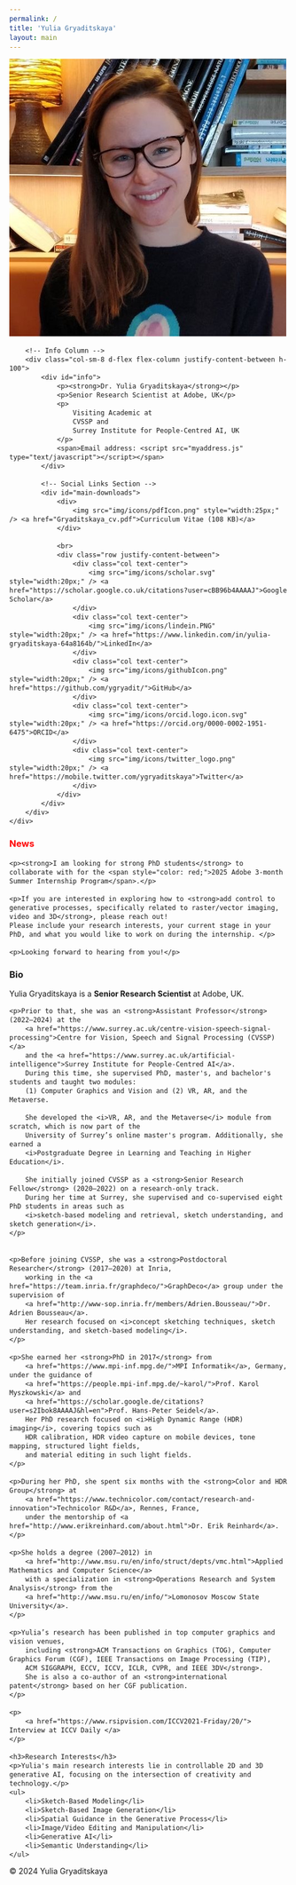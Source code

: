 ```yaml
---
permalink: /
title: 'Yulia Gryaditskaya'
layout: main
---
```


<section id="about" class="container">
    <div class="row align-items-center">
        <!-- Image Column -->
        <div class="col-sm-3 d-flex justify-content-center">
            <img id="photo" src="Me_new.jpg" alt="Yulia Gryaditskaya" class="img-fluid"/>
        </div>

        <!-- Info Column -->
        <div class="col-sm-8 d-flex flex-column justify-content-between h-100">
            <div id="info">
                <p><strong>Dr. Yulia Gryaditskaya</strong></p>
                <p>Senior Research Scientist at Adobe, UK</p>
                <p>
                    Visiting Academic at 
					CVSSP and 
					Surrey Institute for People-Centred AI, UK
                </p>
                <span>Email address: <script src="myaddress.js" type="text/javascript"></script></span>
            </div>

            <!-- Social Links Section -->
            <div id="main-downloads">
                <div>
                    <img src="img/icons/pdfIcon.png" style="width:25px;" /> <a href="Gryaditskaya_cv.pdf">Curriculum Vitae (108 KB)</a>
                </div>
                
                <br>
                <div class="row justify-content-between">
                    <div class="col text-center">
                        <img src="img/icons/scholar.svg" style="width:20px;" /> <a href="https://scholar.google.co.uk/citations?user=cBB96b4AAAAJ">Google Scholar</a>
                    </div>
                    <div class="col text-center">
                        <img src="img/icons/lindein.PNG" style="width:20px;" /> <a href="https://www.linkedin.com/in/yulia-gryaditskaya-64a8164b/">LinkedIn</a>
                    </div>
                    <div class="col text-center">
                        <img src="img/icons/githubIcon.png" style="width:20px;" /> <a href="https://github.com/ygryadit/">GitHub</a>
                    </div>
                    <div class="col text-center">
                        <img src="img/icons/orcid.logo.icon.svg" style="width:20px;" /> <a href="https://orcid.org/0000-0002-1951-6475">ORCID</a>
                    </div>
                    <div class="col text-center">
                        <img src="img/icons/twitter_logo.png" style="width:20px;" /> <a href="https://mobile.twitter.com/ygryaditskaya">Twitter</a>
                    </div>
                </div>
            </div>
        </div>
    </div>
</section>

<section class="container mt-4">
    <h3><i class="fa fa-newspaper-o" aria-hidden="true"></i> <span style="color: red;">News</span></h3>
    
    <p><strong>I am looking for strong PhD students</strong> to collaborate with for the <span style="color: red;">2025 Adobe 3-month Summer Internship Program</span>.</p>
    
    <p>If you are interested in exploring how to <strong>add control to generative processes, specifically related to raster/vector imaging, video and 3D</strong>, please reach out!
	Please include your research interests, your current stage in your PhD, and what you would like to work on during the internship. </p>
    
    <p>Looking forward to hearing from you!</p>
</section>

<!-- Bio Section -->
<section id="bio" class="container mt-4">
	<h3>Bio</h3>
	<p>Yulia Gryaditskaya is a <strong>Senior Research Scientist</strong> at Adobe, UK.</p>

	<p>Prior to that, she was an <strong>Assistant Professor</strong> (2022–2024) at the 
		<a href="https://www.surrey.ac.uk/centre-vision-speech-signal-processing">Centre for Vision, Speech and Signal Processing (CVSSP)</a> 
		and the <a href="https://www.surrey.ac.uk/artificial-intelligence">Surrey Institute for People-Centred AI</a>. 
		During this time, she supervised PhD, master's, and bachelor's students and taught two modules: 
		(1) Computer Graphics and Vision and (2) VR, AR, and the Metaverse. 
		
		She developed the <i>VR, AR, and the Metaverse</i> module from scratch, which is now part of the 
		University of Surrey’s online master's program. Additionally, she earned a 
		<i>Postgraduate Degree in Learning and Teaching in Higher Education</i>.
		
		She initially joined CVSSP as a <strong>Senior Research Fellow</strong> (2020–2022) on a research-only track. 
		During her time at Surrey, she supervised and co-supervised eight PhD students in areas such as 
		<i>sketch-based modeling and retrieval, sketch understanding, and sketch generation</i>.
	</p>
	
	
	<p>Before joining CVSSP, she was a <strong>Postdoctoral Researcher</strong> (2017–2020) at Inria, 
		working in the <a href="https://team.inria.fr/graphdeco/">GraphDeco</a> group under the supervision of 
		<a href="http://www-sop.inria.fr/members/Adrien.Bousseau/">Dr. Adrien Bousseau</a>. 
		Her research focused on <i>concept sketching techniques, sketch understanding, and sketch-based modeling</i>.
	</p>

	<p>She earned her <strong>PhD in 2017</strong> from 
		<a href="https://www.mpi-inf.mpg.de/">MPI Informatik</a>, Germany, under the guidance of 
		<a href="https://people.mpi-inf.mpg.de/~karol/">Prof. Karol Myszkowski</a> and 
		<a href="https://scholar.google.de/citations?user=s2Ibok8AAAAJ&hl=en">Prof. Hans-Peter Seidel</a>. 
		Her PhD research focused on <i>High Dynamic Range (HDR) imaging</i>, covering topics such as 
		HDR calibration, HDR video capture on mobile devices, tone mapping, structured light fields, 
		and material editing in such light fields.
	</p>

	<p>During her PhD, she spent six months with the <strong>Color and HDR Group</strong> at 
		<a href="https://www.technicolor.com/contact/research-and-innovation">Technicolor R&D</a>, Rennes, France, 
		under the mentorship of <a href="http://www.erikreinhard.com/about.html">Dr. Erik Reinhard</a>.
	</p>

	<p>She holds a degree (2007–2012) in 
		<a href="http://www.msu.ru/en/info/struct/depts/vmc.html">Applied Mathematics and Computer Science</a> 
		with a specialization in <strong>Operations Research and System Analysis</strong> from the 
		<a href="http://www.msu.ru/en/info/">Lomonosov Moscow State University</a>.
	</p>

	<p>Yulia’s research has been published in top computer graphics and vision venues, 
		including <strong>ACM Transactions on Graphics (TOG), Computer Graphics Forum (CGF), IEEE Transactions on Image Processing (TIP), 
		ACM SIGGRAPH, ECCV, ICCV, ICLR, CVPR, and IEEE 3DV</strong>. 
		She is also a co-author of an <strong>international patent</strong> based on her CGF publication.
	</p>

	<p>
		<a href="https://www.rsipvision.com/ICCV2021-Friday/20/"> Interview at ICCV Daily </a>
	</p>

	<h3>Research Interests</h3>
	<p>Yulia's main research interests lie in controllable 2D and 3D generative AI, focusing on the intersection of creativity and technology.</p>
	<ul>
		<li>Sketch-Based Modeling</li>
		<li>Sketch-Based Image Generation</li>
		<li>Spatial Guidance in the Generative Process</li>		
		<li>Image/Video Editing and Manipulation</li>
		<li>Generative AI</li>
		<li>Semantic Understanding</li>
	</ul>
</section>

<!-- <hr>
<section>			
<div class="row align-items-center">			
	
	<div id="positions" class="col-sm-12" >
		
		<h4 style="font-family: 'atlandsketchesbb_reg'; font-size: 300%; color:#D50AC6  "> Open positions </h4>
		<p> 
			Fully funded PhD studentships for outstanding Chinese students: <a href = "https://www.surrey.ac.uk/fees-and-funding/studentships/china-scholarship-council-surrey-awards">Full info</a>.
			<br>
			Start date: 1 October 2024 
			<br>
			Duration: 4 years
			<br>
			<span style="color:#D50AC6"> Application deadline: 12 January 2024 </span>
		</p> 
	</div>
</div>
</section> -->













<!-- <section id ="grants">
<div >
	<hr />
	<p>
		<h4 style="font-family: 'atlandsketchesbb_reg'; font-size: 250%;">Grants</h4> 
		<ul>
			<li>CoSTAR Creative Industries R&D National Lab, Collaborative grant, £51m</li>			
		</ul>
	</p>	
</div>
</section> -->


<!-- <section id ="hobbies">
<div >
	<hr />
	<p>
		<h4 style="font-family: 'atlandsketchesbb_reg'; font-size: 250%;">Hobbies</h4> 
		<ul>
			Sketching and painting (<a href="http://illustrators.ru/users/wonderland/portfolio">personal page</a>), architecture, city planning, traveling, hiking, sports.
		</ul>
	</p>	
</div> -->

<!-- Footer (optional) -->
<footer class="footer bg-light text-center">
    <div class="container">
        <span class="text-muted">&copy; 2024 Yulia Gryaditskaya</span>
    </div>
</footer>



